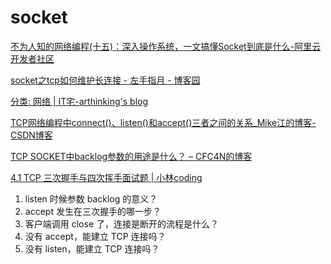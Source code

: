 # socket



[不为人知的网络编程(十五)：深入操作系统，一文搞懂Socket到底是什么-阿里云开发者社区](https://developer.aliyun.com/article/1173904)

[socket之tcp如何维护长连接 - 左手指月 - 博客园](https://www.cnblogs.com/awkflf11/p/12622274.html)

[分类: 网络 | IT宅-arthinking's blog](https://www.itzhai.com/categories/%E7%BD%91%E7%BB%9C/)





[TCP网络编程中connect()、listen()和accept()三者之间的关系\_Mike江的博客-CSDN博客](https://blog.csdn.net/tennysonsky/article/details/45621341)

[TCP SOCKET中backlog参数的用途是什么？ – CFC4N的博客](https://www.cnxct.com/something-about-phpfpm-s-backlog/)


[4.1 TCP 三次握手与四次挥手面试题 | 小林coding](https://www.xiaolincoding.com/network/3_tcp/tcp_interview.html#socket-%E7%BC%96%E7%A8%8B)
1. listen 时候参数 backlog 的意义？
2. accept 发生在三次握手的哪一步？
3. 客户端调用 close 了，连接是断开的流程是什么？
4. 没有 accept，能建立 TCP 连接吗？
5. 没有 listen，能建立 TCP 连接吗？